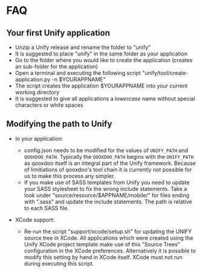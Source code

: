 FAQ
===

Your first Unify application
----------------------------

* Unzip a Unify release and rename the folder to "unify"
* It is suggested to place "unify" in the same folder as your application
* Go to the folder where you would like to create the application (creates an sub-folder for the application)
* Open a terminal and executing the following script "unify/tool/create-application.py -n $YOURAPPNAME"
* The script creates the application $YOURAPPNAME into your current working directory
* It is suggested to give all applications a *lowercase* name without special characters or white spaces



Modifying the path to Unify
---------------------------

* In your application: 
  * config.json needs to be modified for the values of `UNIFY_PATH` and `QOOXDOO_PATH`. Typically the `QOOXDOO_PATH` begins with the `UNIFY_PATH` as qooxdoo itself is an integral part of the Unify framework. Because of limitiations of qooxdoo's tool chain it is currently not possible for us to make this process any simpler.
  * If you make use of SASS templates from Unify you need to update your SASS stylesheet to fix the wrong include statements. Take a look under "source/resource/$APPNAME/mobile/" for files ending with ".sass" and update the include statements. The path is relative to each SASS file.

* XCode support:
  * Re-run the script "support/xcode/setup.sh" for updating the UNIFY source tree in XCode. All applications which were created using the Unify XCode project template make use of this "Source Trees" configuration in the XCode preferences. Alternatively it is possible to modify this setting by hand in XCode itself. XCode must not run during executing this script.

